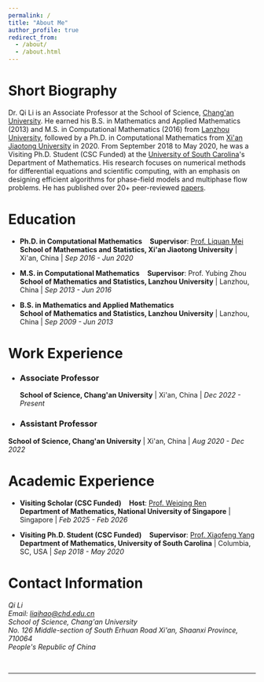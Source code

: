 ```yaml
---
permalink: /
title: "About Me"
author_profile: true
redirect_from: 
  - /about/
  - /about.html
---
```


# Short Biography

Dr. Qi Li is an Associate Professor at the School of Science, [Chang'an University](https://www.chd.edu.cn/). He earned his B.S. in Mathematics and Applied Mathematics (2013) and M.S. in Computational Mathematics (2016) from [Lanzhou University](https://www.lzu.edu.cn/), followed by a Ph.D. in Computational Mathematics from [Xi'an Jiaotong University](https://www.xjtu.edu.cn/) in 2020. From September 2018 to May 2020, he was a Visiting Ph.D. Student (CSC Funded) at the [University of South Carolina](https://sc.edu/)'s Department of Mathematics. His research focuses on numerical methods for differential equations and scientific computing, with an emphasis on designing efficient algorithms for phase-field models and multiphase flow problems. He has published over 20+ peer-reviewed [papers](https://liqihao2000.github.io/publications/).


# Education

-  **Ph.D. in Computational Mathematics**  &nbsp;&nbsp; **Supervisor**: [Prof. Liquan Mei](http://gr.xjtu.edu.cn/web/lqmei)  
  **School of Mathematics and Statistics, Xi'an Jiaotong University** | Xi'an, China | *Sep 2016 - Jun 2020*  

- **M.S. in Computational Mathematics**  &nbsp;&nbsp; **Supervisor**: Prof. Yubing Zhou  
  **School of Mathematics and Statistics, Lanzhou University** | Lanzhou, China  | *Sep 2013 - Jun 2016*  

- **B.S. in Mathematics and Applied Mathematics**  
  **School of Mathematics and Statistics, Lanzhou University** | Lanzhou, China  | *Sep 2009 - Jun 2013*  

# Work Experience

- ### Associate Professor  
  **School of Science, Chang'an University** | Xi'an, China  |  *Dec 2022 - Present*  

- ### Assistant Professor  
**School of Science, Chang'an University** | Xi'an, China | *Aug 2020 - Dec 2022*  

# Academic Experience

- **Visiting Scholar (CSC Funded)**  &nbsp;&nbsp; **Host**: [Prof. Weiqing Ren](https://blog.nus.edu.sg/matrw/)  
  **Department of Mathematics, National University of Singapore** | Singapore  | *Feb 2025 - Feb 2026*  

- **Visiting Ph.D. Student (CSC Funded)** &nbsp;&nbsp;  **Supervisor**: [Prof. Xiaofeng Yang](https://people.math.sc.edu/xfyang/)  
  **Department of Mathematics, University of South Carolina** | Columbia, SC, USA  |  *Sep 2018 - May 2020*  


# Contact Information
*Qi Li  
Email: liqihao@chd.edu.cn    
School of Science, Chang'an University  
No. 126 Middle-section of South Erhuan Road
Xi'an, Shaanxi Province, 710064  
People's Republic of China*

<br>

--- 
<div style="width: 500px; margin: 0 auto">
  <script type="text/javascript" id="clustrmaps" src="//clustrmaps.com/map_v2.js?d=Z0EEx67NY01VZmhzlpYiLboiU8iOivsfkdkG501ffrs&cl=ffffff&w=a">
  </script>
</div>
